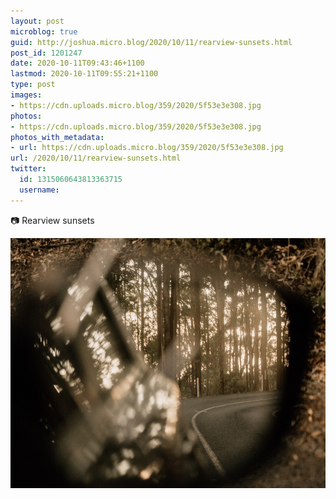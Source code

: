 ```yaml
---
layout: post
microblog: true
guid: http://joshua.micro.blog/2020/10/11/rearview-sunsets.html
post_id: 1201247
date: 2020-10-11T09:43:46+1100
lastmod: 2020-10-11T09:55:21+1100
type: post
images:
- https://cdn.uploads.micro.blog/359/2020/5f53e3e308.jpg
photos:
- https://cdn.uploads.micro.blog/359/2020/5f53e3e308.jpg
photos_with_metadata:
- url: https://cdn.uploads.micro.blog/359/2020/5f53e3e308.jpg
url: /2020/10/11/rearview-sunsets.html
twitter:
  id: 1315060643813363715
  username: 
---
```

📷 Rearview sunsets

<img src="uploads/2020/5f53e3e308.jpg" width="600" height="400" alt="" />

